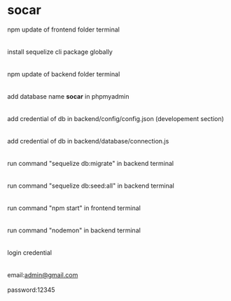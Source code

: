 # socar
npm update of frontend folder terminal
<br>
<br>
<br>
install sequelize cli package globally
<br>
<br>
<br>
npm update of backend folder terminal
<br>
<br>
<br>
add database name <b>socar</b> in phpmyadmin
<br>
<br>
<br>
add credential of db in backend/config/config.json (developement section)
<br>
<br>
<br>
add credential of db in backend/database/connection.js
<br>
<br>
<br>
run command "sequelize db:migrate" in backend terminal
<br>
<br>
<br>
run command "sequelize db:seed:all" in backend terminal
<br>
<br>
<br>
run command "npm start" in frontend terminal
<br>
<br>
<br>
run command "nodemon" in backend terminal
<br>
<br>
<br>
login credential
<br>
<br>
<br>
email:admin@gmail.com
<br>
<br>
password:12345
